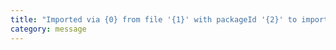 ```yaml
---
title: "Imported via {0} from file '{1}' with packageId '{2}' to import 'jsx' and 'jsxs' factory functions"
category: message
---
```

